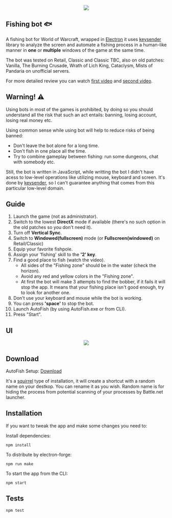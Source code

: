 <p align="center"> <img src="https://github.com/olesgeras/AutoFish/blob/a915e2f84d36f3aeaa61e8594332a14b2e6bedb9/app/img/main-logo.png"> </p>

## Fishing bot :fish:

A fishing bot for World of Warcraft, wrapped in [Electron](https://github.com/electron/electron) it uses [keysender](https://github.com/Krombik/keysender) library to analyze the screen and automate a fishing process in a human-like manner in **one** or **multiple** windows of the game at the same time.

The bot was tested on Retail, Classic and Classic TBC, also on old patches: Vanilla, The Burning Crusade, Wrath of Lich King, Cataclysm, Mists of Pandaria on unofficial servers.

For more detailed review you can watch [first video](https://www.youtube.com/watch?v=e0D5dBptQUg&ab_channel=olesgeras) and [second video](https://youtu.be/o1i_cgZzuHc).

## Warning! :warning: 

Using bots in most of the games is prohibited, by doing so you should understand all the risk that such an act entails: banning, losing account, losing real money etc. 

Using common sense while using bot will help to reduce risks of being banned:
- Don't leave the bot alone for a long time.
- Don't fish in one place all the time.
- Try to combine gameplay between fishing: run some dungeons, chat with somebody etc.

Still, the bot is written in JavaScript, while writting the bot I didn't have acess to low-level operations like utilizing mouse, keyboard and screen. It's done by [keysender](https://github.com/Krombik/keysender), so I can't guarantee anything that comes from this particular low-level domain.

## Guide

1. Launch the game (not as administrator).
2. Switch to the lowest **DirectX** mode if available (there's no such option in the old patches so you don't need it).
3. Turn off **Vertical Sync**.
4. Switch to **Windowed(fullscreen)** mode (or **Fullscreen(windowed)** on Retail/Classic)
5. Equip your favorite fishpole.
6. Assign your 'fishing' skill to the **'2' key**.
7. Find a good place to fish (watch the video).
   - All sides of the "Fishing zone" should be in the water (check the horizon).
   - Avoid any red and yellow colors in the "Fishing zone".
   - At first the bot will make 3 attempts to find the bobber, if it fails it will stop the app. It means that your fishing place isn't good enough, try to look for another one. 
8. Don't use your keyboard and mouse while the bot is working.
9. You can press **'space'** to stop the bot.
10. Launch AutoFish (by using AutoFish.exe or from CLI).
11. Press "Start".

## UI
<p align="center"><img src="https://github.com/olesgeras/AutoFish/blob/725b384653e880cdaa556261fed5fd521976c813/app/img/uiexpl.jpg"></p>

## Download

AutoFish Setup: [Download](https://drive.google.com/file/d/1k5lLZJSA3KyTRO8YVVjnKyYsIPbjpzbo/view?usp=sharing)

It's a [squirrel](https://js.electronforge.io/maker/squirrel/interfaces/makersquirrelconfig#authors) type of installation, it will create a shortcut with a random name on your destkop. You can rename it as you wish. Random name is for hiding the process from potential scanning of your processes by Battle.net launcher. 

## Installation

If you want to tweak the app and make some changes you need to:

Install dependencies:

```
npm install
```

To distribute by electron-forge:

```
npm run make
```

To start the app from the CLI:

```
npm start
```

## Tests

```
npm test
```
